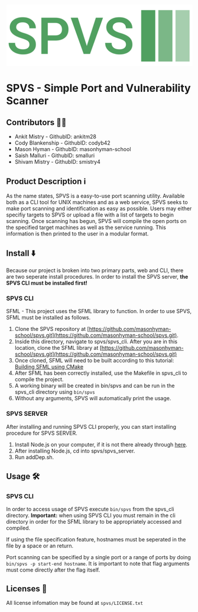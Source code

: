![](https://raw.githubusercontent.com/masonhyman-school/spvs/main/spvs_server/public/images/spvs-high-resolution-logo2.png?token=GHSAT0AAAAAAB3XYLHGM2Y3DDICSRCCUACSY4HPP7Q)

# SPVS - Simple Port and Vulnerability Scanner

## Contributors 👨‍💻
* Ankit Mistry - GithubID: ankitm28
* Cody Blankenship - GithubID: codyb42
* Mason Hyman - GithubID: masonhyman-school
* Saish Malluri - GithubID: smalluri
* Shivam Mistry - GithubID: smistry4

## Product Description ℹ️
As the name states, SPVS is a easy-to-use port scanning utility. Available both as a CLI tool for UNIX machines and as a web service, SPVS seeks to make port scanning and identification as easy as possible. Users may either specifiy targets to SPVS or upload a file with a list of targets to begin scanning. Once scanning has begun, SPVS will compile the open ports on the specified target machines as well as the service running. This information is then printed to the user in a modular format.

## Install ⬇️
Because our project is broken into two primary parts, web and CLI, there are two seperate install procedures. In order to install the SPVS server, **the SPVS CLI must be installed first!** 

### SPVS CLI
SFML - This project uses the SFML library to function. In order to use SPVS, SFML must be installed as follows. 

1. Clone the SPVS repository at [https://github.com/masonhyman-school/spvs.git](https://github.com/masonhyman-school/spvs.git).
2. Inside this directory, navigate to spvs/spvs_cli. After you are in this location, clone the SFML library at [https://github.com/masonhyman-school/spvs.git](https://github.com/masonhyman-school/spvs.git)
3. Once cloned, SFML will need to be built according to this tutorial: [Building SFML using CMake](https://www.sfml-dev.org/tutorials/2.5/compile-with-cmake.php)
4. After SFML has been correctly installed, use the Makefile in spvs_cli to compile the project.
5. A working binary will be created in bin/spvs and can be run in the spvs_cli directory using `bin/spvs`
6. Without any arguments, SPVS will automatically print the usage.

### SPVS SERVER
After installing and running SPVS CLI properly, you can start installing procedure for SPVS SERVER.

1. Install Node.js on your computer, if it is not there already through [here](https://nodejs.org/en/).
2. After installing Node.js, cd into spvs/spvs_server.
3. Run addDep.sh.

## Usage 🛠

### SPVS CLI
In order to access usage of SPVS execute `bin/spvs` from the spvs_cli directory. **Important:** when using SPVS CLI you must remain in the cli directory in order for the SFML library to be appropriately accessed and compiled. 

If using the file specification feature, hostnames must be seperated in the file by a space or an return.

Port scanning can be specified by a single port or a range of ports by doing `bin/spvs -p start-end hostname`. It is important to note that flag arguments must come directly after the flag itself.

## Licenses 📑
All license infomation may be found at `spvs/LICENSE.txt`

